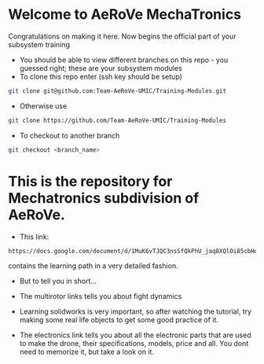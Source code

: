 # Welcome to AeRoVe MechaTronics
Congratulations on making it here. Now begins the official part of your subsystem training

* You should be able to view different branches on this repo - you guessed right; these are your subsystem modules
* To clone this repo enter (ssh key should be setup)
 ```sh
git clone git@github.com:Team-AeRoVe-UMIC/Training-Modules.git
```
* Otherwise use
 ```sh
git clone https://github.com/Team-AeRoVe-UMIC/Training-Modules
```
 
* To checkout to another branch
```sh
git checkout <branch_name>
```
# This is the repository for Mechatronics subdivision of AeRoVe.

* This link:
```sh
https://docs.google.com/document/d/1MuK6vTJQC3nsSfQkPhU_jaq8XQlOi85cbHek9mTFjV0/edit
```
contains the learning path in a very detailed fashion.

* But to tell you in short...

* The multirotor links tells you about fight dynamics

* Learning solidworks is very important, so after watching the tutorial, try making some real life objects to get some good practice
 of it.
 
* The electronics link tells you about all the electronic parts that are used to make the drone, their specifications, models, 
 price and all. You dont need to memorize it, but take a look on it. 
